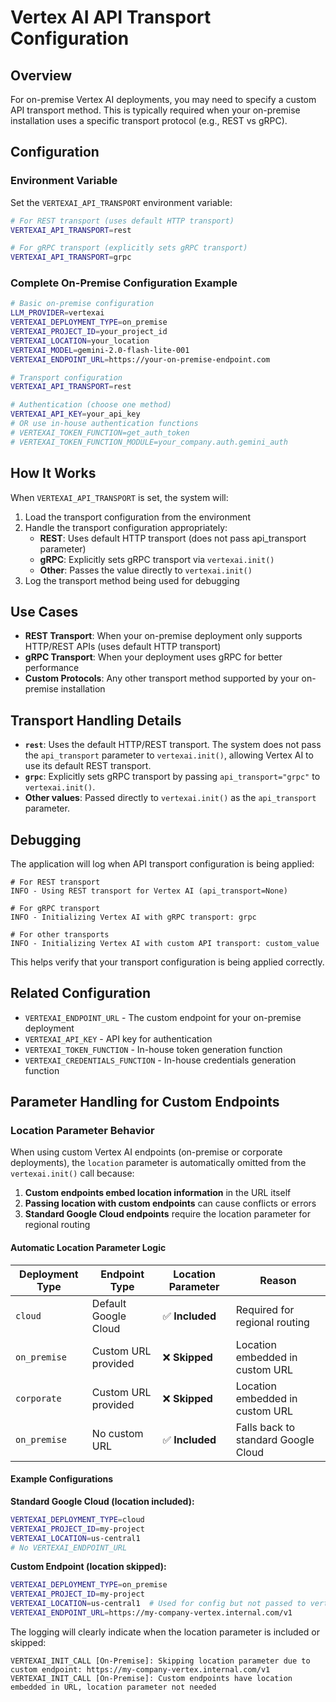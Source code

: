 # Vertex AI API Transport Configuration

## Overview

For on-premise Vertex AI deployments, you may need to specify a custom API transport method. This is typically required when your on-premise installation uses a specific transport protocol (e.g., REST vs gRPC).

## Configuration

### Environment Variable

Set the `VERTEXAI_API_TRANSPORT` environment variable:

```bash
# For REST transport (uses default HTTP transport)
VERTEXAI_API_TRANSPORT=rest

# For gRPC transport (explicitly sets gRPC transport)
VERTEXAI_API_TRANSPORT=grpc
```

### Complete On-Premise Configuration Example

```bash
# Basic on-premise configuration
LLM_PROVIDER=vertexai
VERTEXAI_DEPLOYMENT_TYPE=on_premise
VERTEXAI_PROJECT_ID=your_project_id
VERTEXAI_LOCATION=your_location
VERTEXAI_MODEL=gemini-2.0-flash-lite-001
VERTEXAI_ENDPOINT_URL=https://your-on-premise-endpoint.com

# Transport configuration
VERTEXAI_API_TRANSPORT=rest

# Authentication (choose one method)
VERTEXAI_API_KEY=your_api_key
# OR use in-house authentication functions
# VERTEXAI_TOKEN_FUNCTION=get_auth_token
# VERTEXAI_TOKEN_FUNCTION_MODULE=your_company.auth.gemini_auth
```

## How It Works

When `VERTEXAI_API_TRANSPORT` is set, the system will:

1. Load the transport configuration from the environment
2. Handle the transport configuration appropriately:
   - **REST**: Uses default HTTP transport (does not pass api_transport parameter)
   - **gRPC**: Explicitly sets gRPC transport via `vertexai.init()`
   - **Other**: Passes the value directly to `vertexai.init()`
3. Log the transport method being used for debugging

## Use Cases

- **REST Transport**: When your on-premise deployment only supports HTTP/REST APIs (uses default HTTP transport)
- **gRPC Transport**: When your deployment uses gRPC for better performance
- **Custom Protocols**: Any other transport method supported by your on-premise installation

## Transport Handling Details

- **`rest`**: Uses the default HTTP/REST transport. The system does not pass the `api_transport` parameter to `vertexai.init()`, allowing Vertex AI to use its default REST transport.
- **`grpc`**: Explicitly sets gRPC transport by passing `api_transport="grpc"` to `vertexai.init()`.
- **Other values**: Passed directly to `vertexai.init()` as the `api_transport` parameter.

## Debugging

The application will log when API transport configuration is being applied:

```
# For REST transport
INFO - Using REST transport for Vertex AI (api_transport=None)

# For gRPC transport  
INFO - Initializing Vertex AI with gRPC transport: grpc

# For other transports
INFO - Initializing Vertex AI with custom API transport: custom_value
```

This helps verify that your transport configuration is being applied correctly.

## Related Configuration

- `VERTEXAI_ENDPOINT_URL` - The custom endpoint for your on-premise deployment
- `VERTEXAI_API_KEY` - API key for authentication
- `VERTEXAI_TOKEN_FUNCTION` - In-house token generation function
- `VERTEXAI_CREDENTIALS_FUNCTION` - In-house credentials generation function

## Parameter Handling for Custom Endpoints

### Location Parameter Behavior

When using custom Vertex AI endpoints (on-premise or corporate deployments), the `location` parameter is automatically omitted from the `vertexai.init()` call because:

1. **Custom endpoints embed location information** in the URL itself
2. **Passing location with custom endpoints** can cause conflicts or errors
3. **Standard Google Cloud endpoints** require the location parameter for regional routing

#### Automatic Location Parameter Logic

| Deployment Type | Endpoint Type | Location Parameter | Reason |
|----------------|---------------|-------------------|---------|
| `cloud` | Default Google Cloud | ✅ **Included** | Required for regional routing |
| `on_premise` | Custom URL provided | ❌ **Skipped** | Location embedded in custom URL |
| `corporate` | Custom URL provided | ❌ **Skipped** | Location embedded in custom URL |
| `on_premise` | No custom URL | ✅ **Included** | Falls back to standard Google Cloud |

#### Example Configurations

**Standard Google Cloud (location included):**
```bash
VERTEXAI_DEPLOYMENT_TYPE=cloud
VERTEXAI_PROJECT_ID=my-project
VERTEXAI_LOCATION=us-central1
# No VERTEXAI_ENDPOINT_URL
```

**Custom Endpoint (location skipped):**
```bash
VERTEXAI_DEPLOYMENT_TYPE=on_premise
VERTEXAI_PROJECT_ID=my-project
VERTEXAI_LOCATION=us-central1  # Used for config but not passed to vertexai.init()
VERTEXAI_ENDPOINT_URL=https://my-company-vertex.internal.com/v1
```

The logging will clearly indicate when the location parameter is included or skipped:
```
VERTEXAI_INIT_CALL [On-Premise]: Skipping location parameter due to custom endpoint: https://my-company-vertex.internal.com/v1
VERTEXAI_INIT_CALL [On-Premise]: Custom endpoints have location embedded in URL, location parameter not needed
``` 